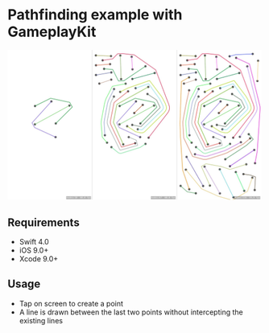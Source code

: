 # Pathfinding example with GameplayKit

![Pathfinding](pathfinding.jpg)


## Requirements
- Swift 4.0
- iOS 9.0+
- Xcode 9.0+

## Usage
- Tap on screen to create a point
- A line is drawn between the last two points without intercepting the existing lines
